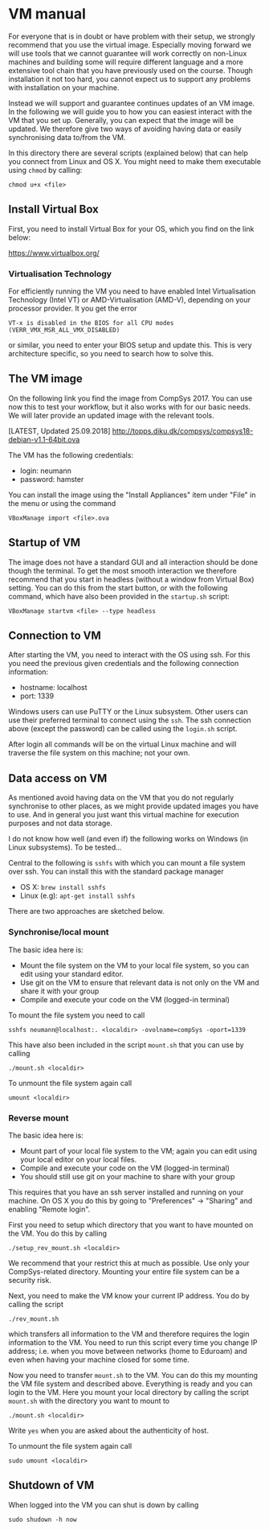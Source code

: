 # VM manual

For everyone that is in doubt or have problem with their setup, we strongly recommend that you use the virtual image. Especially moving forward we will use tools that we cannot guarantee will work correctly on non-Linux machines and building some will require different language and a more extensive tool chain that you have previously used on the course. Though installation it not too hard, you cannot expect us to support any problems with installation on your machine.

Instead we will support and guarantee continues updates of an VM image. In the following we will guide you to how you can easiest interact with the VM that you set up. Generally, you can expect that the image will be updated. We therefore give two ways of avoiding having data or easily synchronising data to/from the VM.

In this directory there are several scripts (explained below) that can help you connect from Linux and OS X. You might need to make them executable using `chmod` by calling:

```
chmod u+x <file>
```


## Install Virtual Box
First, you need to install Virtual Box for your OS, which you find on the link below:

https://www.virtualbox.org/

### Virtualisation Technology
For efficiently running the VM you need to have enabled Intel Virtualisation Technology (Intel VT) or AMD-Virtualisation (AMD-V), depending on your processor provider. It you get the error 

```
VT-x is disabled in the BIOS for all CPU modes (VERR_VMX_MSR_ALL_VMX_DISABLED)
```

or similar, you need to enter your BIOS setup and update this. This is very architecture specific, so you need to search how to solve this.


## The VM image
On the following link you find the image from CompSys 2017. You can use now this to test your workflow, but it also works with for our basic needs. We will later provide an updated image with the relevant tools.

[LATEST, Updated 25.09.2018] http://topps.diku.dk/compsys/compsys18-debian-v1.1-64bit.ova

The VM has the following credentials:
* login: neumann
* password: hamster

You can install the image using the "Install Appliances" item under "File" in the menu or using the command
```
VBoxManage import <file>.ova
```

## Startup of VM
The image does not have a standard GUI and all interaction should be done though the terminal. To get the most smooth interaction we therefore recommend that you start in headless (without a window from Virtual Box) setting. You can do this from the start button, or with the following command, which have also been provided in the `startup.sh` script:
```
VBoxManage startvm <file> --type headless
```

## Connection to VM
After starting the VM, you need to interact with the OS using ssh. For this you need the previous given credentials and the following connection information:
* hostname: localhost
* port: 1339

Windows users can use PuTTY or the Linux subsystem. Other users can use their preferred terminal to connect using the `ssh`. The ssh connection above (except the password) can be called using the `login.sh` script.

After login all commands will be on the virtual Linux machine and will traverse the file system on this machine; not your own.

## Data access on VM
As mentioned avoid having data on the VM that you do not regularly synchronise to other places, as we might provide updated images you have to use. And in general you just want this virtual machine for execution purposes and not data storage.

I do not know how well (and even if) the following works on Windows (in Linux subsystems). To be tested...

Central to the following is `sshfs` with which you can mount a file system over ssh. You can install this with the standard package manager
* OS X: `brew install sshfs`
* Linux (e.g): `apt-get install sshfs`


There are two approaches are sketched below.

### Synchronise/local mount
The basic idea here is:
 * Mount the file system on the VM to your local file system, so you can edit using your standard editor.
 * Use git on the VM to ensure that relevant data is not only on the VM and share it with your group
 * Compile and execute your code on the VM (logged-in terminal)

To mount the file system you need to call

```
sshfs neumann@localhost:. <localdir> -ovolname=compSys -oport=1339
```

This have also been included in the script `mount.sh` that you can use by calling

```
./mount.sh <localdir>
```

To unmount the file system again call

```
umount <localdir>
```

### Reverse mount
The basic idea here is:
 * Mount part of your local file system to the VM; again you can edit using your local editor on your local files.
 * Compile and execute your code on the VM (logged-in terminal)
 * You should still use git on your machine to share with your group

This requires that you have an ssh server installed and running on your machine. On OS X you do this by going to "Preferences" -> "Sharing" and enabling "Remote login".

First you need to setup which directory that you want to have mounted on the VM. You do this by calling

```
./setup_rev_mount.sh <localdir>
```

We recommend that your restrict this at much as possible. Use only your CompSys-related directory. Mounting your entire file system can be a security risk.

Next, you need to make the VM know your current IP address. You do by calling the script

```
./rev_mount.sh
```

which transfers all information to the VM and therefore requires the login information to the VM. You need to run this script every time you change IP address; i.e. when you move between networks (home to Eduroam) and even when having your machine closed for some time.

Now you need to transfer `mount.sh` to the VM. You can do this my mounting the VM file system and described above. Everything is ready and you can login to the VM. Here you mount your local directory by calling the script `mount.sh` with the directory you want to mount to

```
./mount.sh <localdir>
```

Write `yes` when you are asked about the authenticity of host.

To unmount the file system again call

```
sudo umount <localdir>
```


## Shutdown of VM
When logged into the VM you can shut is down by calling

```
sudo shudown -h now
```
